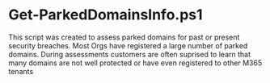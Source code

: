 # Get-ParkedDomainsInfo.ps1
This script was created to assess parked domains for past or present security breaches. Most Orgs have  registered a large number of parked domains. During assessments customers are often suprised to learn  that many domains are not well protected or have even registered to other M365 tenants
